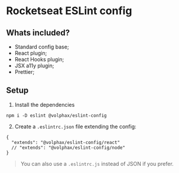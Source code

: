 # Rocketseat ESLint config

## Whats included?

- Standard config base;
- React plugin;
- React Hooks plugin;
- JSX a11y plugin;
- Prettier;

## Setup

1. Install the dependencies
```
npm i -D eslint @volphax/eslint-config
```

2. Create a `.eslintrc.json` file extending the config:
```
{
  "extends": "@volphax/eslint-config/react"
  // "extends": "@volphax/eslint-config/node"
}
```

> You can also use a `.eslintrc.js` instead of JSON if you prefer.
